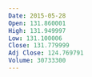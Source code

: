 ```yaml
---
Date: 2015-05-28
Open: 131.860001
High: 131.949997
Low: 131.100006
Close: 131.779999
Adj Close: 124.769791
Volume: 30733300
---
```

